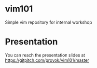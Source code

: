 # vim101
Simple vim repository for internal workshop


# Presentation 
You can reach the presentation slides at
https://gitpitch.com/provok/vim101/master

